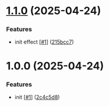 # [1.1.0](https://github.com/d3p1/missing-square-illusion/compare/v1.0.0...v1.1.0) (2025-04-24)


### Features

* init effect [[#1](https://github.com/d3p1/missing-square-illusion/issues/1)] ([215bcc7](https://github.com/d3p1/missing-square-illusion/commit/215bcc746ed3c79f6e57950f444cf957323a41b1))

# 1.0.0 (2025-04-24)


### Features

* init [[#1](https://github.com/d3p1/missing-square-illusion/issues/1)] ([2c4c5d8](https://github.com/d3p1/missing-square-illusion/commit/2c4c5d857df20c51a2e82a0625f845dcae5e8e1e))
